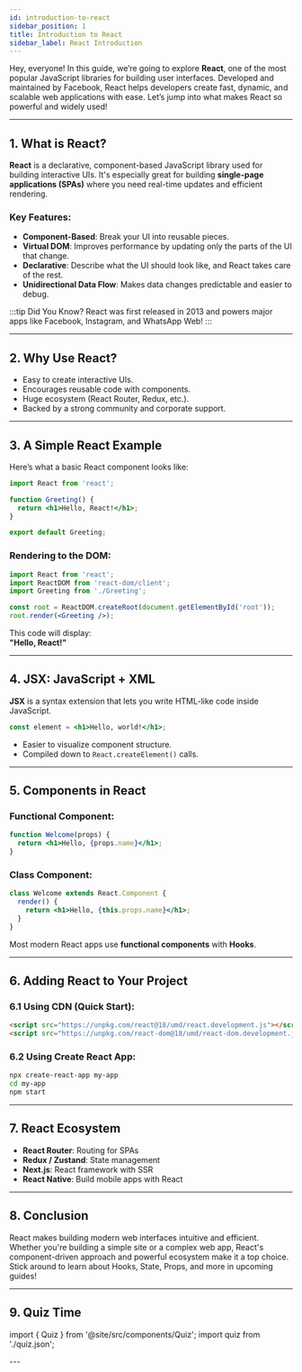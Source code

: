 ```yaml
---
id: introduction-to-react
sidebar_position: 1
title: Introduction to React
sidebar_label: React Introduction
---
```


Hey, everyone!  In this guide, we’re going to explore **React**, one of the most popular JavaScript libraries for building user interfaces. Developed and maintained by Facebook, React helps developers create fast, dynamic, and scalable web applications with ease. Let’s jump into what makes React so powerful and widely used!

---

## 1. What is React?

**React** is a declarative, component-based JavaScript library used for building interactive UIs. It's especially great for building **single-page applications (SPAs)** where you need real-time updates and efficient rendering.

### Key Features:
- **Component-Based**: Break your UI into reusable pieces.
- **Virtual DOM**: Improves performance by updating only the parts of the UI that change.
- **Declarative**: Describe what the UI should look like, and React takes care of the rest.
- **Unidirectional Data Flow**: Makes data changes predictable and easier to debug.

:::tip Did You Know?
React was first released in 2013 and powers major apps like Facebook, Instagram, and WhatsApp Web!
:::

---

## 2. Why Use React?

- Easy to create interactive UIs.
- Encourages reusable code with components.
- Huge ecosystem (React Router, Redux, etc.).
- Backed by a strong community and corporate support.

---

## 3. A Simple React Example

Here’s what a basic React component looks like:

```jsx
import React from 'react';

function Greeting() {
  return <h1>Hello, React!</h1>;
}

export default Greeting;
```

### Rendering to the DOM:
```jsx
import React from 'react';
import ReactDOM from 'react-dom/client';
import Greeting from './Greeting';

const root = ReactDOM.createRoot(document.getElementById('root'));
root.render(<Greeting />);
```

This code will display:  
**"Hello, React!"**

---

## 4. JSX: JavaScript + XML

**JSX** is a syntax extension that lets you write HTML-like code inside JavaScript.

```jsx
const element = <h1>Hello, world!</h1>;
```

- Easier to visualize component structure.
- Compiled down to `React.createElement()` calls.

---

## 5. Components in React

### Functional Component:
```jsx
function Welcome(props) {
  return <h1>Hello, {props.name}</h1>;
}
```

### Class Component:
```jsx
class Welcome extends React.Component {
  render() {
    return <h1>Hello, {this.props.name}</h1>;
  }
}
```

Most modern React apps use **functional components** with **Hooks**.

---

## 6. Adding React to Your Project

### 6.1 Using CDN (Quick Start):
```html
<script src="https://unpkg.com/react@18/umd/react.development.js"></script>
<script src="https://unpkg.com/react-dom@18/umd/react-dom.development.js"></script>
```

### 6.2 Using Create React App:
```bash
npx create-react-app my-app
cd my-app
npm start
```

---

## 7. React Ecosystem

- **React Router**: Routing for SPAs
- **Redux / Zustand**: State management
- **Next.js**: React framework with SSR
- **React Native**: Build mobile apps with React

---

## 8. Conclusion

React makes building modern web interfaces intuitive and efficient. Whether you're building a simple site or a complex web app, React's component-driven approach and powerful ecosystem make it a top choice. Stick around to learn about Hooks, State, Props, and more in upcoming guides!

---

## 9. Quiz Time

import { Quiz } from '@site/src/components/Quiz';
import quiz from './quiz.json';

<Quiz questions={quiz} />
---
